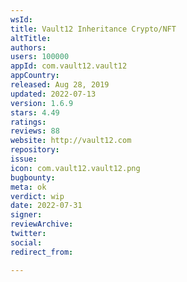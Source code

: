 ```yaml
---
wsId: 
title: Vault12 Inheritance Crypto/NFT
altTitle: 
authors: 
users: 100000
appId: com.vault12.vault12
appCountry: 
released: Aug 28, 2019
updated: 2022-07-13
version: 1.6.9
stars: 4.49
ratings: 
reviews: 88
website: http://vault12.com
repository: 
issue: 
icon: com.vault12.vault12.png
bugbounty: 
meta: ok
verdict: wip
date: 2022-07-31
signer: 
reviewArchive: 
twitter: 
social: 
redirect_from: 

---
```


